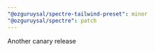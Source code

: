 ```yaml
---
"@ozguruysal/spectre-tailwind-preset": minor
"@ozguruysal/spectre": patch
---
```


Another canary release
